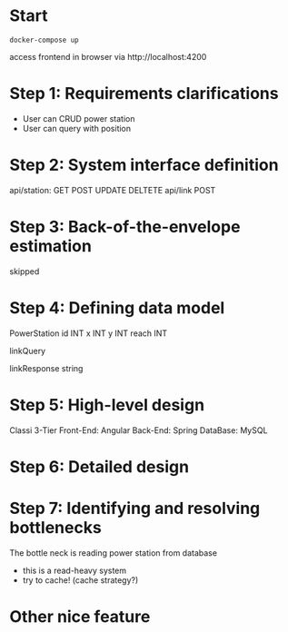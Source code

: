
# Start

```
docker-compose up
```

access frontend in browser via http://localhost:4200
# Step 1: Requirements clarifications
- User can CRUD power station
- User can query with position

# Step 2: System interface definition
api/station:
GET
POST
UPDATE
DELTETE
api/link
POST

# Step 3: Back-of-the-envelope estimation
skipped


# Step 4: Defining data model

PowerStation
id INT
x INT
y INT
reach INT

linkQuery

linkResponse
string

# Step 5: High-level design
Classi 3-Tier
Front-End: Angular
Back-End: Spring
DataBase: MySQL

# Step 6: Detailed design

# Step 7: Identifying and resolving bottlenecks

The bottle neck is reading power station from database
- this is a read-heavy system
- try to cache! (cache strategy?)

# Other nice feature
